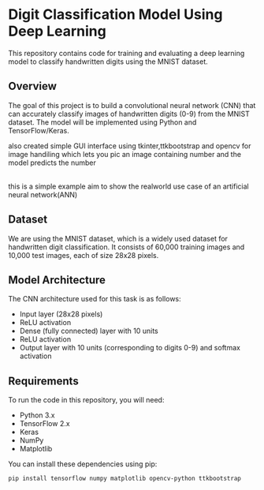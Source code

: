 # Digit Classification Model Using Deep Learning

This repository contains code for training and evaluating a deep learning model to classify handwritten digits using the MNIST dataset.

## Overview

The goal of this project is to build a convolutional neural network (CNN) that can accurately classify images of handwritten digits (0-9) from the MNIST dataset. The model will be implemented using Python and TensorFlow/Keras.

also created simple GUI interface using tkinter,ttkbootstrap and opencv for image handiling which lets you pic an image containing number and the model predicts the number

<br>this is a simple example aim to show the realworld use case of an artificial neural network(ANN)</br>

## Dataset

We are using the MNIST dataset, which is a widely used dataset for handwritten digit classification. It consists of 60,000 training images and 10,000 test images, each of size 28x28 pixels.

## Model Architecture

The CNN architecture used for this task is as follows:

- Input layer (28x28 pixels)
- ReLU activation
- Dense (fully connected) layer with 10 units
- ReLU activation
- Output layer with 10 units (corresponding to digits 0-9) and softmax activation

## Requirements

To run the code in this repository, you will need:

- Python 3.x
- TensorFlow 2.x
- Keras
- NumPy
- Matplotlib

You can install these dependencies using pip:

```bash
pip install tensorflow numpy matplotlib opencv-python ttkbootstrap
```

